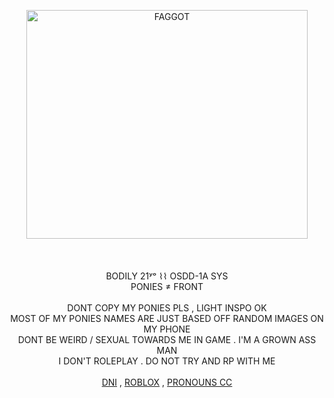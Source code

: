 <p align="center">
<img src="https://files.catbox.moe/18cwik.png" alt="FAGGOT" width="450" height="366"><br/>
  <br/>
  <br/>
<br/>
  BODILY 21ʸᵒ ⌇⌇ OSDD-1A SYS<br/>
  PONIES ≠ FRONT<br/>
  <br/>
    DONT COPY MY PONIES PLS , LIGHT INSPO OK<br/>
    MOST OF MY PONIES NAMES ARE JUST BASED OFF RANDOM IMAGES ON MY PHONE<br/>
    DONT BE WEIRD / SEXUAL TOWARDS ME IN GAME . I'M A GROWN ASS MAN<br/>
    I DON'T ROLEPLAY . DO NOT TRY AND RP WITH ME<br/>
    <br/>
  <a href="https://rentry.co/drakobloxxers">DNI</a> , <a href="https://www.roblox.com/users/222076093/profile">ROBLOX</a> , <a href="https://pronouns.cc/@c00lgui">PRONOUNS CC</a>
</p>
